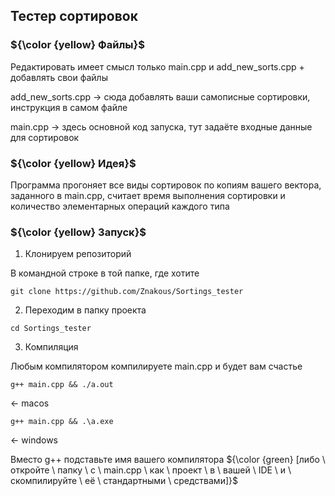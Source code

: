 ## Тестер сортировок

### ${\color {yellow} Файлы}$
Редактировать имеет смысл только main.cpp и add_new_sorts.cpp + добавлять свои файлы

add_new_sorts.cpp -> сюда добавлять ваши самописные сортировки, инструкция в самом файле

main.cpp -> здесь основной код запуска, тут задаёте входные данные для сортировок

### ${\color {yellow} Идея}$
Программа прогоняет все виды сортировок по копиям вашего вектора, заданного в main.cpp, считает время выполнения сортировки и количество элементарных операций каждого типа

### ${\color {yellow} Запуск}$
1) Клонируем репозиторий

В командной строке в той папке, где хотите

```
git clone https://github.com/Znakous/Sortings_tester
```

2) Переходим в папку проекта

```
cd Sortings_tester
```

3) Компиляция

Любым компилятором компилируете main.cpp и будет вам счастье

``` 
g++ main.cpp && ./a.out
``` 
<- macos

```
g++ main.cpp && .\a.exe 
```
<- windows

Вместо g++ подставьте имя вашего компилятора
${\color {green} [либо \ откройте \  папку \ с \ main.cpp \ как \ проект \ в \ вашей \ IDE \ и \ скомпилируйте \ её \ стандартными \ средствами]}$

